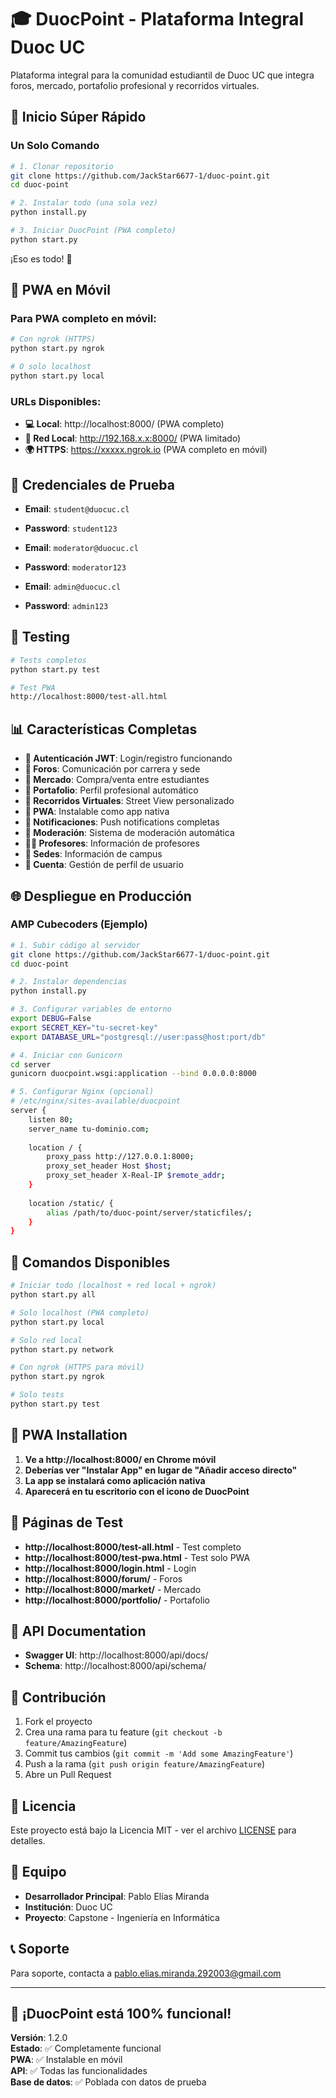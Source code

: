 # 🎓 DuocPoint - Plataforma Integral Duoc UC

Plataforma integral para la comunidad estudiantil de Duoc UC que integra foros, mercado, portafolio profesional y recorridos virtuales.

## 🚀 Inicio Súper Rápido

### Un Solo Comando

```bash
# 1. Clonar repositorio
git clone https://github.com/JackStar6677-1/duoc-point.git
cd duoc-point

# 2. Instalar todo (una sola vez)
python install.py

# 3. Iniciar DuocPoint (PWA completo)
python start.py
```

¡Eso es todo! 🎉

## 📱 PWA en Móvil

### Para PWA completo en móvil:

```bash
# Con ngrok (HTTPS)
python start.py ngrok

# O solo localhost
python start.py local
```

### URLs Disponibles:
- **💻 Local**: http://localhost:8000/ (PWA completo)
- **📱 Red Local**: http://192.168.x.x:8000/ (PWA limitado)
- **🌍 HTTPS**: https://xxxxx.ngrok.io (PWA completo en móvil)

## 🔐 Credenciales de Prueba

- **Email**: `student@duocuc.cl`
- **Password**: `student123`

- **Email**: `moderator@duocuc.cl`
- **Password**: `moderator123`

- **Email**: `admin@duocuc.cl`
- **Password**: `admin123`

## 🧪 Testing

```bash
# Tests completos
python start.py test

# Test PWA
http://localhost:8000/test-all.html
```

## 📊 Características Completas

- **🔐 Autenticación JWT**: Login/registro funcionando
- **💬 Foros**: Comunicación por carrera y sede
- **🛒 Mercado**: Compra/venta entre estudiantes
- **📁 Portafolio**: Perfil profesional automático
- **🏫 Recorridos Virtuales**: Street View personalizado
- **📱 PWA**: Instalable como app nativa
- **🔔 Notificaciones**: Push notifications completas
- **👥 Moderación**: Sistema de moderación automática
- **👨‍🏫 Profesores**: Información de profesores
- **🏢 Sedes**: Información de campus
- **👤 Cuenta**: Gestión de perfil de usuario

## 🌐 Despliegue en Producción

### AMP Cubecoders (Ejemplo)

```bash
# 1. Subir código al servidor
git clone https://github.com/JackStar6677-1/duoc-point.git
cd duoc-point

# 2. Instalar dependencias
python install.py

# 3. Configurar variables de entorno
export DEBUG=False
export SECRET_KEY="tu-secret-key"
export DATABASE_URL="postgresql://user:pass@host:port/db"

# 4. Iniciar con Gunicorn
cd server
gunicorn duocpoint.wsgi:application --bind 0.0.0.0:8000

# 5. Configurar Nginx (opcional)
# /etc/nginx/sites-available/duocpoint
server {
    listen 80;
    server_name tu-dominio.com;
    
    location / {
        proxy_pass http://127.0.0.1:8000;
        proxy_set_header Host $host;
        proxy_set_header X-Real-IP $remote_addr;
    }
    
    location /static/ {
        alias /path/to/duoc-point/server/staticfiles/;
    }
}
```

## 🔧 Comandos Disponibles

```bash
# Iniciar todo (localhost + red local + ngrok)
python start.py all

# Solo localhost (PWA completo)
python start.py local

# Solo red local
python start.py network

# Con ngrok (HTTPS para móvil)
python start.py ngrok

# Solo tests
python start.py test
```

## 📱 PWA Installation

1. **Ve a http://localhost:8000/ en Chrome móvil**
2. **Deberías ver "Instalar App" en lugar de "Añadir acceso directo"**
3. **La app se instalará como aplicación nativa**
4. **Aparecerá en tu escritorio con el icono de DuocPoint**

## 🧪 Páginas de Test

- **http://localhost:8000/test-all.html** - Test completo
- **http://localhost:8000/test-pwa.html** - Test solo PWA
- **http://localhost:8000/login.html** - Login
- **http://localhost:8000/forum/** - Foros
- **http://localhost:8000/market/** - Mercado
- **http://localhost:8000/portfolio/** - Portafolio

## 📝 API Documentation

- **Swagger UI**: http://localhost:8000/api/docs/
- **Schema**: http://localhost:8000/api/schema/

## 🤝 Contribución

1. Fork el proyecto
2. Crea una rama para tu feature (`git checkout -b feature/AmazingFeature`)
3. Commit tus cambios (`git commit -m 'Add some AmazingFeature'`)
4. Push a la rama (`git push origin feature/AmazingFeature`)
5. Abre un Pull Request

## 📄 Licencia

Este proyecto está bajo la Licencia MIT - ver el archivo [LICENSE](LICENSE) para detalles.

## 👥 Equipo

- **Desarrollador Principal**: Pablo Elías Miranda
- **Institución**: Duoc UC
- **Proyecto**: Capstone - Ingeniería en Informática

## 📞 Soporte

Para soporte, contacta a [pablo.elias.miranda.292003@gmail.com](mailto:pablo.elias.miranda.292003@gmail.com)

---

## 🎉 ¡DuocPoint está 100% funcional!

**Versión**: 1.2.0  
**Estado**: ✅ Completamente funcional  
**PWA**: ✅ Instalable en móvil  
**API**: ✅ Todas las funcionalidades  
**Base de datos**: ✅ Poblada con datos de prueba